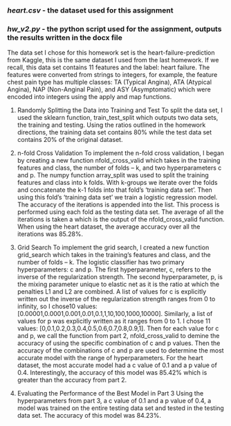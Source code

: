 ### *heart.csv* - the dataset used for this assignment 

### *hw_v2.py* - the python script used for the assignment, outputs the results written in the docx file


The data set I chose for this homework set is the heart-failure-prediction from Kaggle, this is the same dataset I used from the last homework. If we recall, this data set contains 11 features and the label: heart failure. The features were converted from strings to integers, for example, the feature chest pain type has multiple classes: TA (Typical Angina), ATA (Atypical Angina), NAP (Non-Anginal Pain), and ASY (Asymptomatic) which were encoded into integers using the apply and map functions.
 
1. Randomly Splitting the Data into Training and Test
To split the data set, I used the sklearn function, train_test_split which outputs two data sets, the training and testing. Using the ratios outlined in the homework directions, the training data set contains 80% while the test data set contains 20% of the original dataset.
 
2. n-fold Cross Validation
To implement the n-fold cross validation, I began by creating a new function nfold_cross_valid which takes in the training features and class, the number of folds – k, and two hyperparameters c and p. The numpy function array_split was used to split the training features and class into k folds. With k-groups we iterate over the folds and concatenate the k-1 folds into that fold’s ‘training data set’. Then using this fold’s ‘training data set’ we train a logistic regression model. The accuracy of the iterations is appended into the list. This process is performed using each fold as the testing data set. The average of all the iterations is taken a which is the output of the nfold_cross_valid function. When using the heart dataset, the average accuracy over all the iterations was 85.28%.  
 
3. Grid Search
To implement the grid search, I created a new function grid_search which takes in the training’s features and class, and the number of folds – k. The logistic classifier has two primary hyperparameters: c and p. The first hyperparameter, c, refers to the inverse of the regularization strength. The second hyperparameter, p, is the mixing parameter unique to elastic net as it is the ratio at which the penalties L1 and L2 are combined. A list of values for c is explicitly written out the inverse of the regularization strength ranges from 0 to infinity, so I chose10 values:  [0.00001,0.0001,0.001,0.01,0.1,1,10,100,1000,10000]. Similarly, a list of values for p was explicitly written as it ranges from 0 to 1. I chose 11 values: [0,0.1,0.2,0.3,0.4,0.5,0.6,0.7,0.8,0.9,1]. Then for each value for c and p, we call the function from part 2, nfold_cross_valid to demine the accuracy of using the specific combination of c and p values. Then the accuracy of the combinations of c and p are used to determine the most accurate model with the range of hyperparameters. For the heart dataset, the most accurate model had a c value of 0.1 and a p value of 0.4. Interestingly, the accuracy of this model was 85.42% which is greater than the accuracy from part 2.  
 
4. Evaluating the Performance of the Best Model in Part 3
Using the hyperparameters from part 3, a c value of 0.1 and a p value of 0.4, a model was trained on the entire testing data set and tested in the testing data set. The accuracy of this model was 84.23%.
